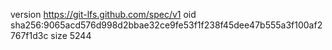 version https://git-lfs.github.com/spec/v1
oid sha256:9065acd576d998d2bbae32ce9fe53f1f238f45dee47b555a3f100af2767f1d3c
size 5244
